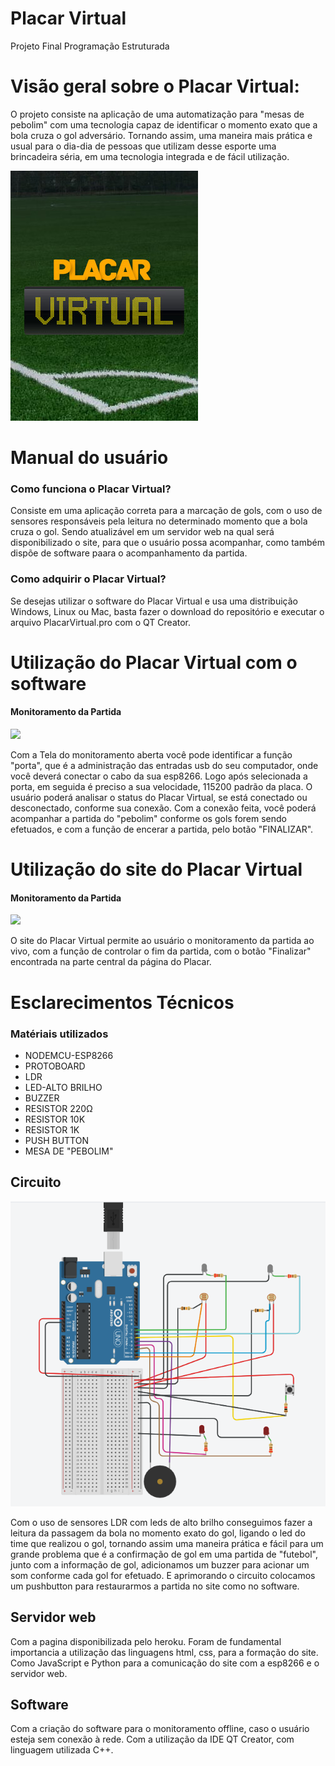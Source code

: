 # Placar Virtual

Projeto Final Programação Estruturada

# Visão geral sobre o Placar Virtual:

O projeto consiste na aplicação de uma automatização para "mesas de pebolim"  com uma tecnologia capaz de identificar o momento exato que a bola cruza o gol adversário.
Tornando assim, uma maneira mais prática e usual para o dia-dia de pessoas que utilizam desse esporte uma brincadeira séria, em uma tecnologia integrada e de fácil utilização.

![](imagens/placarvirtual.jpg)

# Manual do usuário

### Como funciona o Placar Virtual?

Consiste em uma aplicação correta para a marcação de gols, com o uso de sensores responsáveis pela leitura no determinado momento que a bola cruza o gol. Sendo atualizável em um servidor web na qual será disponibilizado o site, para que o usuário possa acompanhar, como também dispõe de software paara o acompanhamento da partida.  

### Como adquirir o Placar Virtual?

Se desejas utilizar o software do Placar Virtual e usa uma distribuição Windows, Linux ou Mac, basta fazer o download do repositório e executar o arquivo PlacarVirtual.pro com o QT Creator.

# Utilização do Placar Virtual com o software

#### Monitoramento da Partida

![](imagens/interface-software.png)

Com a Tela do monitoramento aberta você pode identificar a função "porta", que é a administração das entradas usb do seu computador, onde você deverá conectar o cabo da sua esp8266. Logo após selecionada a porta, em seguida é preciso a sua velocidade, 115200 padrão da placa. O usuário poderá analisar o status do Placar Virtual, se está conectado ou desconectado, conforme sua conexão. Com a conexão feita, você poderá acompanhar a partida do "pebolim" conforme os gols forem sendo efetuados, e com a função de encerar a partida, pelo botão "FINALIZAR".

# Utilização do site do Placar Virtual

#### Monitoramento da Partida

![](imagens/inferface-web.png)

O site do Placar Virtual permite ao usuário o monitoramento da partida ao vivo, com a função de controlar o fim da partida, com o botão "Finalizar" encontrada na parte central da página do Placar. 

# Esclarecimentos Técnicos 

### Matériais utilizados 

* NODEMCU-ESP8266
* PROTOBOARD
* LDR
* LED-ALTO BRILHO
* BUZZER 
* RESISTOR 220Ω
* RESISTOR 10K
* RESISTOR 1K
* PUSH BUTTON
* MESA DE "PEBOLIM"

## Circuito

![](imagens/circuito.png)

Com o uso de sensores LDR com leds de alto brilho conseguimos fazer a leitura da passagem da bola no momento exato do gol, ligando o led do time que realizou o gol, tornando assim uma maneira prática e fácil para um grande problema que é a confirmação de gol em uma partida de "futebol", junto com a informação de gol, adicionamos um buzzer para acionar um som conforme cada gol for efetuado. E aprimorando o circuito colocamos um pushbutton para restaurarmos a partida no site como no software. 

## Servidor web

Com a pagina disponibilizada pelo heroku. Foram de fundamental importancia a utilização das linguagens html, css, para a formação do site. Como JavaScript e Python para a comunicação do site com a esp8266 e o servidor web.

## Software 

Com a criação do software para o monitoramento offline, caso o usuário esteja sem conexão à rede. Com a utilização da IDE QT Creator, com linguagem utilizada C++.
